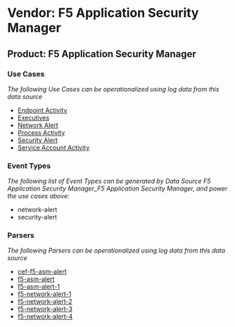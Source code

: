 Vendor: F5 Application Security Manager
=======================================
Product: F5 Application Security Manager
----------------------------------------

### Use Cases

_The following Use Cases can be operationalized using log data from this data source_

* [Endpoint Activity](usecase_endpoint_activity.md)
* [Executives](usecase_executives.md)
* [Network Alert](usecase_network_alert.md)
* [Process Activity](usecase_process_activity.md)
* [Security Alert](usecase_security_alert.md)
* [Service Account Activity](usecase_service_account_activity.md)


### Event Types

_The following list of Event Types can be generated by Data Source F5 Application Security Manager_F5 Application Security Manager, and power the use cases above:_

- network-alert
- security-alert


### Parsers

_The following Parsers can be operationalized using log data from this data source_

* [cef-f5-asm-alert](parserContent_cef-f5-asm-alert.md)
* [f5-asm-alert](parserContent_f5-asm-alert.md)
* [f5-asm-alert-1](parserContent_f5-asm-alert-1.md)
* [f5-network-alert-1](parserContent_f5-network-alert-1.md)
* [f5-network-alert-2](parserContent_f5-network-alert-2.md)
* [f5-network-alert-3](parserContent_f5-network-alert-3.md)
* [f5-network-alert-4](parserContent_f5-network-alert-4.md)
